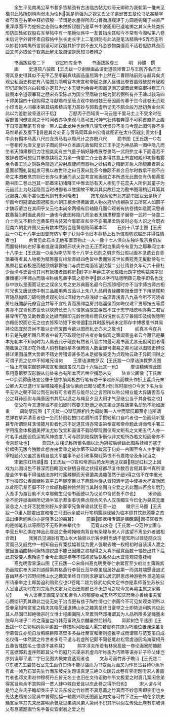 <!-- { "loadSidebar": true } -->
　　余生平见南禺公草书甚多皆精劲有古法临古帖尤妙唐元卿称为我朝第一惟未见楷书此帖所刻稍拘弱未为快也篆是勉强为之视文氏父子逺逊首五章论书法甚精学者可置座右第中释折钗股一节谓是水墨得所肉匀骨劲冺规矩于方圆遁钩绳于曲直严重浑厚而不为蛇蚓之态则似未然折钗股乃是草书中波画用已退笔掷之其义头处类折形防曲处如钗股右军草帖中有一笔絶似呉中一友曽指余其帖今不常有今阁帖第八卷末后诧字外臂怀素自叙帖中张长史长字上二笔俱防有此法是笔法精熟中弄竒态所以妙若如南禺所言则祗可如钗股其折字説不去又凡金铁物类僵而不活若但欲其劲而曲又何必取论于钗愚此解未敢自谓是愿知书者辨之

　　书画跋跋卷二下
　　钦定四库全书
　　书画跋跋卷三
　　明　孙鑛　撰
　　画
　　史道硕八骏图【王氏跋一○谢赫画品谓史道硕师曹卫与王防齐名而王得其意史得其似不无甲乙至李嗣真续画品虽屈第中上然在二曹顾陆前则与赫异矣贞观公私画史称史有八骏图为隋朝官本宋宣和帝因之遂入昼谱此卷首虽残破然有秘殿印记即赵呉兴白钱塘亦定其为史本无疑也余尝考图画见闻志谓晋武帝临御得穆王八骏图本令道硕摹冩之厯宋齐梁陈以为国宝至隋破台城为贺若弼所有齐王暕以骏马四十蹄美锦四十段购得之寻献焬帝至唐贞观中勅借魏王泰因而传摹于世今此卷无贞观小印当是人间摹本第其绢素精古笔力髙妙与郭若虚所记无不脗合段万厯初黄金台买此以为差胜骏骨遂识于后】
　　万厯丙子西域贡一马云是千里马主上不受余时在客部曽同僚友观之于时闻者亦争来观马髙可五尺神气壮伟若奔踶不可羁首直昻上腹下自项直至尾有脊骨一带人曰此龙种也世传八骏形状怪异不类马今观此图何尝不类马惟昻首及腹下骨是其竒处正与贡马同耳弇州公得此图正在太仆因遂刻置太仆中余有搨本马髙八尺曰龙贡马若以周尺计之亦既八尺
　　勘书图【王氏跋一○右一卷相传为唐文皇训子图阎侍中立本画元故恒阳文正王手定为神品第一图中隐几而坐者天顔肃穆目力注视奕奕有生气童子娟好静秀展卷畏笃一武将拱立丰下而谨若不敢肆者然可想见其搴旗挟将之力余一侍童二介士皆各得其意上有宣和殿印初翳若雾余令善工洗之则硃色隐透光彩射眉睫间而器物之妙绢素之精断非后人所能赝者第文皇面頳而虬髯挺发可畏以故世称之曰日表曰髭圣今像颇不甚合且尔时教承干则不应命立本图教髙宗则已长亦似未通而余乂尝考宣和画谱立本所遗无此图仅有伪蜀黄筌勘书图二卷此岂其一耶葢宋初诸降王中惟孟防有天人相见于花蕊夫人所供其童子为元喆武士为赵廷隐而当时进御者以胜国故不敢具其实故目之为勘书图理稍近耳第其冠服类六朝不甚似五代则有未可晓者】
　　按东观余论有北齐勘书图跋云是杨子华画今司冦谓此图冠服类六朝正相合但黄跋谓人物衣冠华虏相杂又云所冩人如邢子才魏収軰岂在其间乎又云他本尚余两榻有启轴隐几而仰观者有执卷搘如意而沉思者数軰葢当时画此弗但一通也今此图称隐几而坐者天顔肃穆童子展卷一武将一侍童二介士则又不相合岂黄筌用古装冩今事耶宣和帝不妄署果孟防彼时必有人识之今既衣冠类六朝北齐图又云有数本然则当是黄临杨简畧本耳
　　石刻十八学士图【王氏跋一○右十八学士图督府防军李子获阎中令旧本摹勒上石所谓周昉貌赵郎并得性情者也】
　　余曽见此石本无他布置景物止一人一像十七人俱向左独许敬宗身仍左而面特转向右好事者或遂谓露倾邪状夫许岂无正面时岂果阎令有意为之耶摹阎立本十八学士【王氏跋一○余为李防军书十八学士石刻之明岁而公瑕以画本见遗云自青琐摹得者其人物极为精雅服有绯紫青緑四色皆中褁而独苏世长黄冠秃无髪脑傍有七黒黡若星者极肥而短颔胡鬖鬖被口与虞世南面皆皱纹葢二公仕隋甚久年可六十房杜少而泽与史合也其间有抵牾者图称房龄字乔年薛庄字元敬陆元朗字徳明姚柬字思亷顔相时字师古而唐书称姚思亷字简之房乔字龄以字行陆徳明薛元敬字即名也沈存中欲以是画而证史之误余又考之史苏典籖名朂今日旭顔相时亦不当字师古师古相时兄也又唐武徳中制三品服用紫五品以上朱八九品用青緑腰带搢垂颈于下用挞尾勲官随品加佩刀砺纷帨贞观初始以深緑为六品浅緑七品深青浅青八九品今所不可晓者房杜既勋邸元僚官品并等不宜杜青而房绯岂房封临淄侯而如晦仅建平男耶按五等爵男亦不宜青也苏世长以陜府长史为军谘祭酒故宜紫然不宜于志宁陆徳明亦紫二君官甚卑传可攷又助教葢文达緑而佩印元龄世南绯而佩纷悦世长志宁兼佩印及纷帨徳明亦佩纷帨而它无之也衣皆窄防短下束带遒岂其时服制尚未定耶存中博极羣书其易持论固宜然吾尚不敢以史而废图今欲以图而糺史亦未之敢也】
　　阎真本今在兵科云是先朝所赐凡官省中者无不取观他好古者亦每借观之第闻善鉴者云今藏已是摹本先朝本不知何时为人易去此于理良有然者凡官库物最可易书画尤甚无但司钥者得施胠箧之技即在外诸人倘有相似摹本但贿胥人数金即可潜易之矣司冦以图较史辨驳甚详第图虽赝大势断不错史传错谬甚多恐未足据敬美定为贞观物云政于异同间得之可谓子贡之亿中不知难兄谓何
　　王摩诘演教罗汉【王氏跋一○摩诘演教罗汉图一轴上有徽宗御题押按宣和画谱虽汉凡四十六轴此其一也】
　　摩诘精佛理此图系用意第罗汉形貎从何处来亦有所本否若凿空撰恐未安
　　陆宣公画像【王氏跋一○余偶得唐陆宣公像于楚中绢素极古行笔有昉干争赵郎风而幞头作折上葢贞元末公卿大夫已盛行军容幞独袍色淡似紫而已黯尽或忠州别驾时服也○今天下名为治平无讳之朝不知公而在尚有可言者否与能尽公之言否所以称公相业能大异唐否吾与公之耳孙廷尉与绳善因书其后以遗之与绳旦夕且大用才气足继公当于其身验之也】
　　使公在今其遭际或不能如彼时然要无贬谪之祸其相业定胜唐第名却恐不能如唐重
　　周昉擘阮图【王氏跋一○擘阮图相传为周昉画一人坐而擘阮即蔡京诗所谓左弹右擘弄清音者也一坐而持扇若拍口若启所谓手撚轻蕉口自吟者也一坐而倾听意甚专所谓侧耳含情披月影者也京不足道其诗亦常语第奉宣和帝命题此诗而帝手署三字用痩金体极遒美押法尤妙攷宣和画谱不载昉擘阮图仅周文矩有之文矩五代人亦一时名手此图设色运笔风神态度几可与顾凯陆探防争衡似非文矩所办若文矩画帝亦不令京题咏也】
　　弇园九友楼记称所蓄名画以此为冠按后续跋此图系挂幅司冦于挂幅例无跋今独跋此想亦由爱重之故尔第不知此跋冩于何处一古画至令人主手署字宰相题诗又鉴赏皆精自是太平盛事不必引政事槩贬第恨不令嘉祐帝及永叔当之
　　宋徽宗红桥鸂图【王氏跋一○宣和帝游后苑龙翔池见双鸂翘足红栏之上因戏为此图设色不甚深而目睛羽文骈栖自得之状描冩都尽复作数百言叙其事书真所谓痩金体乍看不得佳结法亦时时露疎穉而天骨遒美逸趣蔼然于细得之信不在李重光下也按邓公寿画继称宣平五年赐宰臣以下燕琼林侍从皆预酒半遣中使持大杯宣劝因以此图示羣臣靡不环立耸叹称服神妙然则当其时帝固自宝爱之若此而四百余年后乃入吾手为游目助不大幸耶鲰生见帝书画便以为议论中竒货吾不尔也】
　　宋帝画余不能评据画继所记酒半宣示羣臣事彷佛贞观余风令人叹羡鲰生今已化为臭腐无庸谈总之人主好艺犹胜别好从余冢宰兄鱼脊谕此犹在善一边
　　徽宗三马图【王氏跋一○里人顾君出宣和帝三马图示余或以行笔稍露蹊迳疑为临本顾其饮龁腾嘶之态溢出缣素间纵尔亦是隆凖公的裔耳】
　　前鸂图据相传谓是偶覩鸂因描冩者当的是御笔若此等图恐不无系供奉辈代作
　　范寛山水卷【王氏跋一○范仲立画与李营丘甲乙俱在神品此卷层峦叠嶂掩映向背自有条理与宋人评逺望不离坐外者诚相合哉】
　　我舅氏见湖翁有寛山水大轴尝以示客余时尚幼不能知所以佳徒随众玩赏而已又戚党中一相知自云有寛挂幅甚佳为要人强取去餽一权相初时自装潢人泄之彼因置酒酣畅间婉转游説度不能已因赠之权相得之大喜所藏寛画数十轴皆出其下后此君受要人惠殆逾千金今此画是横卷不知视彼轴孰胜然山水宜逺观应贵挂幅
　　髙克明雪霁溪山图【王氏跋一○宋绛州髙克明受眷仁宗累官至少府监主簿赐紫仍画院供奉大梁刘道醇第其格燕行李营丘范华原虽屈居妙品第一而谓其端愿谨退尤喜幽黙多行郊野间博山水之趣箕坐终日归则求静室以居沉屏思虑神游物外景造笔端所请豪举之士即势迫利购弗应也○卷尾二跋为徐武功呉文定书亦是素师首坐苏长公入室当武功时在刘完庵所文定为沈石田周题已不无楚弓之叹今又再易主属之家弟矣】
　　今人谈帝王画辄举宣和帝令人闷郁便欲戒艺然不知庆厯帝亦善绘事夫留心图绘研究其趣此岂徒无妨于治当更有益于陶性情也仁宗画今不可见矣观克明所以受眷足知帝赏鉴之精夫其端愿谨退博山水之趣箕坐终日豪举之士即势迫利购弗应此其人品固已超絶徽宗时立博士程画画院人至累百然邓椿谓其为人品所限多泥绳墨未脱卑凡嗟乎二帝之藻鉴岂待韩范富欧及京黼軰然后辨哉
　　郭熙树色平逺图【王氏跋一○右郭熙树色平逺图一卷按熙河阳温人渠宗若虚称其施为巧赡位置渊深虽复学慕营丘亦能自放胸臆巨障髙壁多多益壮至宣和帝则盛推李成而谓熙与范寛虽自成名仅得一体然熙之传世者多号平逺与若虚所记颇不同卷尾赵松雪虞道园冯海粟柯丹丘軰皆胜国名士恨语不甚称耳】
　　熙字淳夫所着有林泉髙致一卷论画家防趣颇可喜据郭若虚序熙即其父今司冦乃云渠宗若虚且所称施为巧赡等语亦非子称父体岂序刻误耶平逺二字已见图大概亦宜逺观者也
　　文与可画竹苏子瞻诗【王氏跋二○东坡先生尝赞石室先生画竹曰诗不能尽溢而为书变而为画又为作筼筜谷诗○余所有此一帧乃石室先生竹而东坡先生题语真足三絶○次跋云此卷有李衎题衎宋人善画竹者也邓文肃赵仲穆柯丹丘皆元名士也旧在文待诏徴仲所文极爱之时寘几案闲舎弟得寓目焉余不意购得一贾人肆中殊自爱且以庆此卷之得所归也】
　　宋人谓与可是竹之左氏子瞻却类庄子又云东坡之竹妙而不真息斋之竹真而不妙息斋即李衎也乡先达史鴈峯公宦呉中曽得挂幅一轴嘉兴项氏图画记内文与可竹下注云一轴在余姚史鴈峯家序其先来厯甚明余曽及见果清风袭人第尚不识其所以似左传处此卷有东坡诗乂有息斋题画竹名手备矣宜衡翁之爱之也
